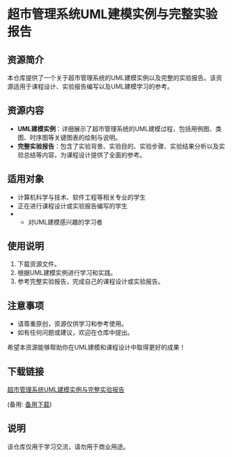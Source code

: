 # 超市管理系统UML建模实例与完整实验报告

## 资源简介

本仓库提供了一个关于超市管理系统的UML建模实例以及完整的实验报告。该资源适用于课程设计、实验报告编写以及UML建模学习的参考。

## 资源内容

- **UML建模实例**：详细展示了超市管理系统的UML建模过程，包括用例图、类图、时序图等关键图表的绘制与说明。
- **完整实验报告**：包含了实验背景、实验目的、实验步骤、实验结果分析以及实验总结等内容，为课程设计提供了全面的参考。

## 适用对象

- 计算机科学与技术、软件工程等相关专业的学生
- 正在进行课程设计或实验报告编写的学生
- - 对UML建模感兴趣的学习者

## 使用说明

1. 下载资源文件。
2. 根据UML建模实例进行学习和实践。
3. 参考完整实验报告，完成自己的课程设计或实验报告。

## 注意事项

- 请尊重原创，资源仅供学习和参考使用。
- 如有任何问题或建议，欢迎在仓库中提出。

希望本资源能够帮助你在UML建模和课程设计中取得更好的成果！

## 下载链接
[超市管理系统UML建模实例与完整实验报告](https://pan.quark.cn/s/3dce73d2b154) 

(备用: [备用下载](https://pan.baidu.com/s/1ZewBJ7Eg-3iGgltdATFYsw?pwd=1234))

## 说明

该仓库仅用于学习交流，请勿用于商业用途。
